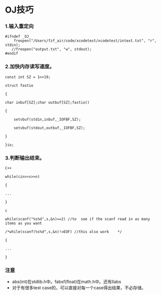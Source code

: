 # OJ技巧

### 1.输入重定向
    #ifndef _OJ_
        freopen("/Users/fzf_air/code/xcodetest/xcodetest/intext.txt", "r", stdin);
       //freopen("output.txt", "w", stdout);
    #endif   
### 2.加快内存读写速度。
	const int SZ = 1<<19;

	struct fastio

	{

    char inbuf[SZ];char outbuf[SZ];fastio()

    {

        setvbuf(stdin,inbuf,_IOFBF,SZ);

        setvbuf(stdout,outbuf,_IOFBF,SZ);

    }

	}io;
### 3.判断输出结束。

    C++

    while(cin>>s>>n)

    {

    ...

    }

    c

    while(scanf("%s%d",s,&n)==2) //to  see if the scanf read in as many items as you want

    /*while(scanf(%s%d",s,&n)!=EOF) //this also work    */

    {

    ...

    }

### 注意
- abs(int)在stdlib.h中。fabsf(float)在math.h中。还有llabs
- 对于有很多test case的，可以直接对每一个case得出结果，不必存储。
